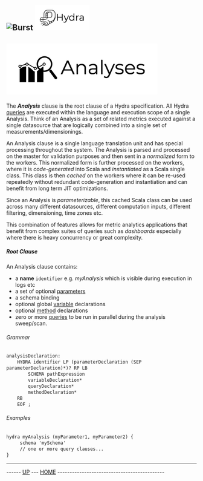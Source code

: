 ![Burst](../doc/burst_small.png "") ![](../../doc/hydra_small.png "")
--
![](analyses.png "")
--

The ___Analysis___ clause is the root clause of a Hydra specification. All Hydra 
 [queries](queries.md) are executed
within the language and execution scope of a single Analysis. Think of an Analysis 
as a set of related metrics executed against a single datasource
 that are logically combined into a single set of measurements/dimensionings.
 
An Analysis clause is a single language translation unit and has special processing throughout
the system. The Analysis is parsed and processed on the master for validation purposes and
then sent in a _normalized_ form to the workers. This normalized form is further processed
on the workers, where it is _code-generated_ into Scala and _instantiated_ as a Scala single 
class. This class is then _cached_ on the workers where it can be re-used repeatedly without
redundant code-generation and instantiation and can benefit from long term JIT optimizations.

Since an Analysis is _parameterizable_, this cached Scala class can be used across many different
datasources, different computation inputs, different filtering, dimensioning, time zones etc.

This combination of features allows for metric analytics applications that benefit from complex
suites of queries such as _dashboards_ especially where there is heavy concurrency or great complexity.


##### Root Clause
An Analysis clause contains:
* a __name__ `identifier` e.g. _myAnalysis_ which is visible during execution in logs etc
* a set of optional
[parameters](parameters.md)
* a schema binding
* optional global [variable](variables.md) declarations
* optional [method](method.md) declarations
* zero or more [queries](queries.md) to be run in parallel during the analysis sweep/scan. 


###### Grammar
    analysisDeclaration:
        HYDRA identifier LP (parameterDeclaration (SEP parameterDeclaration)*)? RP LB
            SCHEMA pathExpression
            variableDeclaration*
            queryDeclaration*
            methodDeclaration*
        RB
        EOF ;

###### Examples
    hydra myAnalysis (myParameter1, myParameter2) { 
         schema 'mySchema'
         // one or more query clauses...
    }


---
------ [UP](../readme.md) ---  [HOME](../../readme.md) --------------------------------------------
